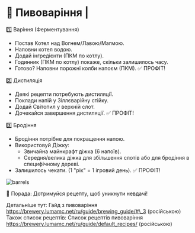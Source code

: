 # 🍺 Пивоваріння |

1️⃣ Варіння (Ферментування)

- Постав Котел над Вогнем/Лавою/Магмою.
- Наповни котел водою.
- Додай інгредієнти (ПКМ по котлу).
- Годинник (ПКМ по котлу) покаже, скільки залишилось часу.
- Готово? Наповни порожні колби напоєм (ПКМ).
  ✅ ПРОФІТ!

2️⃣ Дистиляція

- Деякі рецепти потребують дистиляції.
- Поклади напій у Зіллєварійну стійку.
- Додай Світопил у верхній слот.
- Дочекайся завершення дистиляції.
  ✅ ПРОФІТ!

3️⃣ Бродіння

- Бродіння потрібне для покращення напою.
- Використовуй Діжку:
  - Звичайна майнкрафт діжка (6 напоїв).
  - Середня/велика діжка для збільшення слотів або для бродіння в специфічному дереві.
- Залишилось чекати. (1 "рік" = 1 ігровий день).
  ✅ ПРОФІТ!

![barrels](/images/barrels.png)

🎯 Порада: Дотримуйся рецепту, щоб уникнути невдачі!

Детальніше тут: Гайд з пивоваріння [<u>https://brewery.lumamc.net/ru/guide/brewing_guide/#\_3</u>](https://brewery.lumamc.net/ru/guide/brewing_guide/#_3) (російською)  
Також список рецептів: Список рецептів пивоваріння [<u>https://brewery.lumamc.net/ru/guide/default_recipes/</u>](https://brewery.lumamc.net/ru/guide/default_recipes/) (російською)
